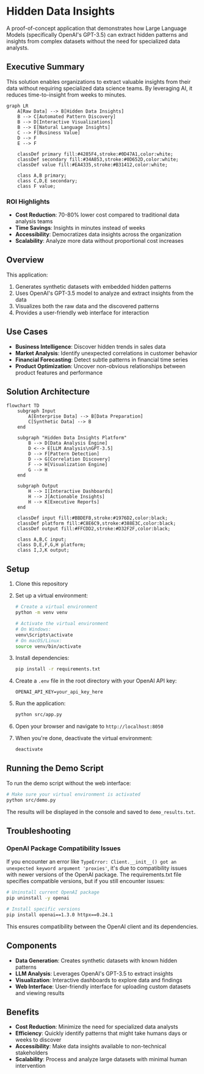 # Hidden Data Insights

A proof-of-concept application that demonstrates how Large Language Models (specifically OpenAI's GPT-3.5) can extract hidden patterns and insights from complex datasets without the need for specialized data analysts.

## Executive Summary

This solution enables organizations to extract valuable insights from their data without requiring specialized data science teams. By leveraging AI, it reduces time-to-insight from weeks to minutes.

```mermaid
graph LR
    A[Raw Data] --> B[Hidden Data Insights]
    B --> C[Automated Pattern Discovery]
    B --> D[Interactive Visualizations]
    B --> E[Natural Language Insights]
    C --> F[Business Value]
    D --> F
    E --> F
    
    classDef primary fill:#4285F4,stroke:#0D47A1,color:white;
    classDef secondary fill:#34A853,stroke:#0D652D,color:white;
    classDef value fill:#EA4335,stroke:#B31412,color:white;
    
    class A,B primary;
    class C,D,E secondary;
    class F value;
```

### ROI Highlights
- **Cost Reduction**: 70-80% lower cost compared to traditional data analysis teams
- **Time Savings**: Insights in minutes instead of weeks
- **Accessibility**: Democratizes data insights across the organization
- **Scalability**: Analyze more data without proportional cost increases

## Overview

This application:
1. Generates synthetic datasets with embedded hidden patterns
2. Uses OpenAI's GPT-3.5 model to analyze and extract insights from the data
3. Visualizes both the raw data and the discovered patterns
4. Provides a user-friendly web interface for interaction

## Use Cases

- **Business Intelligence**: Discover hidden trends in sales data
- **Market Analysis**: Identify unexpected correlations in customer behavior
- **Financial Forecasting**: Detect subtle patterns in financial time series
- **Product Optimization**: Uncover non-obvious relationships between product features and performance

## Solution Architecture

```mermaid
flowchart TD
    subgraph Input
        A[Enterprise Data] --> B[Data Preparation]
        C[Synthetic Data] --> B
    end
    
    subgraph "Hidden Data Insights Platform"
        B --> D[Data Analysis Engine]
        D <--> E[LLM Analysis\nGPT-3.5]
        D --> F[Pattern Detection]
        D --> G[Correlation Discovery]
        F --> H[Visualization Engine]
        G --> H
    end
    
    subgraph Output
        H --> I[Interactive Dashboards]
        H --> J[Actionable Insights]
        H --> K[Executive Reports]
    end
    
    classDef input fill:#BBDEFB,stroke:#1976D2,color:black;
    classDef platform fill:#C8E6C9,stroke:#388E3C,color:black;
    classDef output fill:#FFCDD2,stroke:#D32F2F,color:black;
    
    class A,B,C input;
    class D,E,F,G,H platform;
    class I,J,K output;
```

## Setup

1. Clone this repository
2. Set up a virtual environment:
   ```bash
   # Create a virtual environment
   python -m venv venv
   
   # Activate the virtual environment
   # On Windows:
   venv\Scripts\activate
   # On macOS/Linux:
   source venv/bin/activate
   ```
3. Install dependencies:
   ```bash
   pip install -r requirements.txt
   ```
4. Create a `.env` file in the root directory with your OpenAI API key:
   ```
   OPENAI_API_KEY=your_api_key_here
   ```
5. Run the application:
   ```bash
   python src/app.py
   ```
6. Open your browser and navigate to `http://localhost:8050`

7. When you're done, deactivate the virtual environment:
   ```bash
   deactivate
   ```

## Running the Demo Script

To run the demo script without the web interface:

```bash
# Make sure your virtual environment is activated
python src/demo.py
```

The results will be displayed in the console and saved to `demo_results.txt`.

## Troubleshooting

### OpenAI Package Compatibility Issues

If you encounter an error like `TypeError: Client.__init__() got an unexpected keyword argument 'proxies'`, it's due to compatibility issues with newer versions of the OpenAI package. The requirements.txt file specifies compatible versions, but if you still encounter issues:

```bash
# Uninstall current OpenAI package
pip uninstall -y openai

# Install specific versions
pip install openai==1.3.0 httpx==0.24.1
```

This ensures compatibility between the OpenAI client and its dependencies.

## Components

- **Data Generation**: Creates synthetic datasets with known hidden patterns
- **LLM Analysis**: Leverages OpenAI's GPT-3.5 to extract insights
- **Visualization**: Interactive dashboards to explore data and findings
- **Web Interface**: User-friendly interface for uploading custom datasets and viewing results

## Benefits

- **Cost Reduction**: Minimize the need for specialized data analysts
- **Efficiency**: Quickly identify patterns that might take humans days or weeks to discover
- **Accessibility**: Make data insights available to non-technical stakeholders
- **Scalability**: Process and analyze large datasets with minimal human intervention